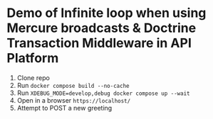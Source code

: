 # Demo of Infinite loop when using Mercure broadcasts & Doctrine Transaction Middleware in API Platform

1. Clone repo
2. Run `docker compose build --no-cache`
3. Run `XDEBUG_MODE=develop,debug docker compose up --wait`
4. Open in a browser `https://localhost/`
5. Attempt to POST a new greeting

